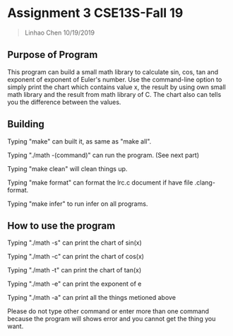 # Assignment 3 CSE13S-Fall 19

> Linhao Chen
> 10/19/2019

## Purpose of Program

This program can build a small math library to calculate sin, cos, tan
and exponent of exponent of Euler's number. Use the command-line option
to simply print the chart which contains value x, the result by using
own small math library and the result from math library of C. The chart
also can tells you the difference between the values.

## Building
Typing "make" can built it, as same as "make all".

Typing "./math -(command)" can run the program. (See next part)

Typing "make clean" will clean things up.

Typing "make format" can format the lrc.c document if have file .clang-format.

Typing "make infer" to run infer on all programs.

## How to use the program
Typing "./math -s" can print the chart of sin(x)

Typing "./math -c" can print the chart of cos(x)

Typing "./math -t" can print the chart of tan(x)

Typing "./math -e" can print the exponent of e

Typing "./math -a" can print all the things metioned above

Please do not type other command or enter more than one command
because the program will shows error and you cannot get the thing
you want.
